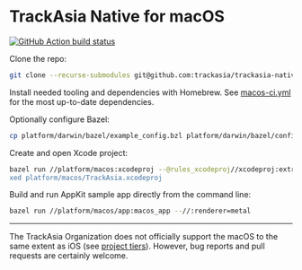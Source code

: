 # TrackAsia Native for macOS

[![GitHub Action build status](https://github.com/trackasia/trackasia-native/workflows/macos-ci/badge.svg)](https://github.com/trackasia/trackasia-native/actions/workflows/macos-ci.yml)

Clone the repo:

```sh
git clone --recurse-submodules git@github.com:trackasia/trackasia-native.git
```

Install needed tooling and dependencies with Homebrew. See [macos-ci.yml](https://github.com/trackasia/trackasia-native/blob/main/.github/workflows/macos-ci.yml) for the most up-to-date dependencies.

Optionally configure Bazel:

```sh
cp platform/darwin/bazel/example_config.bzl platform/darwin/bazel/config.bzl
```

Create and open Xcode project:

```sh
bazel run //platform/macos:xcodeproj --@rules_xcodeproj//xcodeproj:extra_common_flags="--//:renderer=metal
xed platform/macos/TrackAsia.xcodeproj
```

Build and run AppKit sample app directly from the command line:

```sh
bazel run //platform/macos/app:macos_app --//:renderer=metal
```

---

The TrackAsia Organization does not officially support the macOS to the same extent as iOS (see [project tiers](https://github.com/trackasia/trackasia/blob/main/PROJECT_TIERS.md)). However, bug reports and pull requests are certainly welcome.
